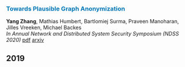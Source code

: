 <h3 id="towards-plausible-graph-anonymization"><span style="color:rgb(0, 119, 181)">Towards Plausible Graph Anonymization</span></h3><p><strong>Yang Zhang</strong>, Mathias Humbert, Bartlomiej Surma, Praveen Manoharan, Jilles Vreeken, Michael Backes<br /> <em>In Annual Network and Distributed System Security Symposium (NDSS 2020)</em> <a href="http://yangzhangalmo.github.io/papers/NDSS20.pdf" class="btn--danger" target="_blank">pdf</a> <a href="https://arxiv.org/abs/1711.05441" class="btn--danger" target="_blank">arxiv</a></p><h2 id="2019">2019</h2>